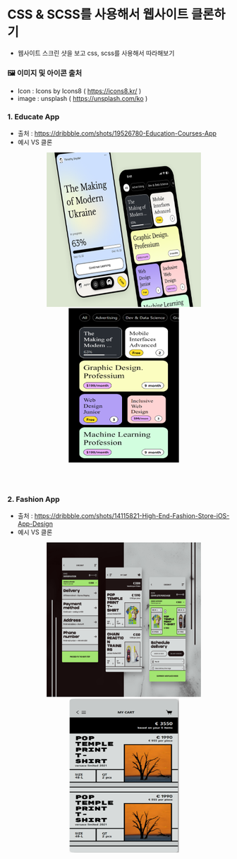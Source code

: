 # CSS & SCSS를 사용해서 웹사이트 클론하기

-   웹사이트 스크린 샷을 보고 css, scss를 사용해서 따라해보기

### 🖼️ 이미지 및 아이콘 출처

-   Icon : Icons by Icons8 ( https://icons8.kr/ )
-   image : unsplash ( https://unsplash.com/ko )

### 1. Educate App

-   출처 : https://dribbble.com/shots/19526780-Education-Courses-App
-   예시 VS 클론
    </br>
    <p align="center">
    <img src="/cloneExample/01.png" width="350px" height="350px">
    <img src="/cloneScreenshot/clone01.png" width="250px" height="350px">
    </p>

</br></br>

### 2. Fashion App

-   출처 : https://dribbble.com/shots/14115821-High-End-Fashion-Store-iOS-App-Design
-   예시 VS 클론
    </br>
    <p align="center">
    <img src="/cloneExample/02.png" width="350px" height="350px">
    <img src="/cloneScreenshot/clone02.png" width="250px" height="350px">
    </p>
    </br></br>
